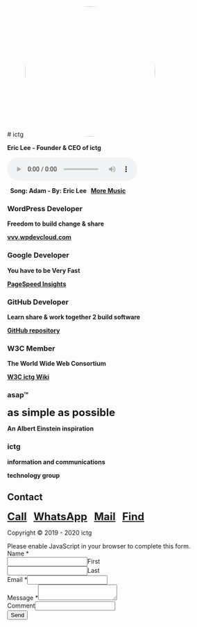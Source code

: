 <head>
<link rel="apple-touch-icon" sizes="180x180" href="/apple-touch-icon.png">
<link rel="icon" type="image/png" sizes="32x32" href="/favicon-32x32.png">
<link rel="icon" type="image/png" sizes="16x16" href="/favicon-16x16.png">
<link rel="manifest" href="/site.webmanifest">
<meta name="viewport" content="width=device-width, initial-scale=1">
<style>
img {
  border-radius: 50%;
}
</style>
</head>
# ictg

<img src="https://ictg.github.io/ictg-i.jpg" alt="Avatar" width="300" height="300">

**Eric Lee - Founder & CEO of ictg**

<audio src="/Adam.mp3" controls autoplay></audio>

**&nbsp;&nbsp;Song: Adam - By: Eric Lee &nbsp;&nbsp;<a href="https://ictg.github.io/music" >More Music</a>**

### WordPress Developer
**Freedom to build change & share**

**<a href="https://vvv.wpdevcloud.com" target="_blank">vvv.wpdevcloud.com</a>**

### Google Developer
**You have to be Very Fast**

**<a href="https://developers.google.com/speed/pagespeed/insights/?hl=en&url=https%3A%2F%2Fictg.github.io%2F&tab=desktop" target="_blank">PageSpeed Insights</a>**

### GitHub Developer
**Learn share & work together 2 build software**

**<a href="https://github.com/ictg" target="_blank">GitHub repository</a>**

### W3C Member
**The World Wide Web Consortium**

**<a href="https://www.w3.org/community/aikr/wiki/User:Ictg" target="_blank">W3C ictg Wiki</a>**

### asap™

<strong><font size="5">as simple as possible</font></strong>

**An Albert Einstein inspiration**

### ictg

**information and communications**

**technology group**

## Contact
<strong><font size="5"><a href="tel:+31684153347">Call</a></font></strong> &nbsp;&nbsp; <strong><font size="5"> <a href="https://wa.me/31684153347?text=ictg" target="_blank">WhatsApp</a></font></strong> &nbsp;&nbsp; <strong><font size="5"><a href="mailto:	ictg.git@gmail.com" target="_blank">Mail</a></font></strong> &nbsp;&nbsp; <strong><font size="5"><a href="https://www.google.com/maps/place/ictg/@52.4983187,13.435691,15z/data=!4m5!3m4!1s0x0:0x8c580381586550dd!8m2!3d52.4983187!4d13.435691" target="_blank">Find</a></font></strong>

Copyright © 2019 - 2020 ictg

<div class="wpforms-container wpforms-container-full" id="wpforms-157"><form id="wpforms-form-157" class="wpforms-validate wpforms-form" data-formid="157" method="post" enctype="multipart/form-data" action="/contact/"><noscript class="wpforms-error-noscript">Please enable JavaScript in your browser to complete this form.</noscript><div class="wpforms-field-container"><div id="wpforms-157-field_0-container" class="wpforms-field wpforms-field-name" data-field-id="0"><label class="wpforms-field-label" for="wpforms-157-field_0">Name <span class="wpforms-required-label">*</span></label><div class="wpforms-field-row wpforms-field-medium"><div class="wpforms-field-row-block wpforms-first wpforms-one-half"><input type="text" id="wpforms-157-field_0" class="wpforms-field-name-first wpforms-field-required" name="wpforms[fields][0][first]" required><label for="wpforms-157-field_0" class="wpforms-field-sublabel after ">First</label></div><div class="wpforms-field-row-block wpforms-one-half"><input type="text" id="wpforms-157-field_0-last" class="wpforms-field-name-last wpforms-field-required" name="wpforms[fields][0][last]" required><label for="wpforms-157-field_0-last" class="wpforms-field-sublabel after ">Last</label></div></div></div><div id="wpforms-157-field_1-container" class="wpforms-field wpforms-field-email" data-field-id="1"><label class="wpforms-field-label" for="wpforms-157-field_1">Email <span class="wpforms-required-label">*</span></label><input type="email" id="wpforms-157-field_1" class="wpforms-field-medium wpforms-field-required" name="wpforms[fields][1]" required></div><div id="wpforms-157-field_2-container" class="wpforms-field wpforms-field-textarea" data-field-id="2"><label class="wpforms-field-label" for="wpforms-157-field_2">Message <span class="wpforms-required-label">*</span></label><textarea id="wpforms-157-field_2" class="wpforms-field-medium wpforms-field-required" name="wpforms[fields][2]" required></textarea></div></div><div class="wpforms-field wpforms-field-hp"><label for="wpforms-157-field-hp" class="wpforms-field-label">Comment</label><input type="text" name="wpforms[hp]" id="wpforms-157-field-hp" class="wpforms-field-medium"></div><div class="wpforms-submit-container" ><input type="hidden" name="wpforms[id]" value="157"><input type="hidden" name="wpforms[author]" value="1"><input type="hidden" name="wpforms[post_id]" value="156"><button type="submit" name="wpforms[submit]" class="wpforms-submit " id="wpforms-submit-157" value="wpforms-submit" aria-live="assertive" data-alt-text="Sending..." data-submit-text="Send">Send</button></div></form></div>
